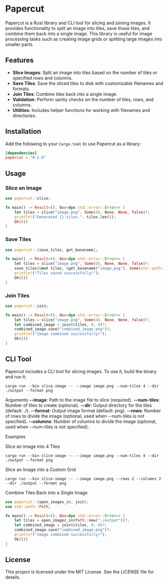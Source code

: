 # Papercut

Papercut is a Rust library and CLI tool for slicing and joining images. It provides functionality to split an image into tiles, save those tiles, and combine them back into a single image. This library is useful for image processing tasks such as creating image grids or splitting large images into smaller parts.

## Features

- **Slice Images**: Split an image into tiles based on the number of tiles or specified rows and columns.
- **Save Tiles**: Save the sliced tiles to disk with customizable filenames and formats.
- **Join Tiles**: Combine tiles back into a single image.
- **Validation**: Perform sanity checks on the number of tiles, rows, and columns.
- **Utilities**: Includes helper functions for working with filenames and directories.

## Installation

Add the following to your `Cargo.toml` to use Papercut as a library:

```toml
[dependencies]
papercut = "0.1.0"
```

## Usage

### Slice an Image

```rust
use papercut::slice;

fn main() -> Result<(), Box<dyn std::error::Error>> {
    let tiles = slice("image.png", Some(4), None, None, false)?;
    println!("Generated {} tiles.", tiles.len());
    Ok(())
}
```

### Save Tiles

```rust
use papercut::{save_tiles, get_basename};

fn main() -> Result<(), Box<dyn std::error::Error>> {
    let tiles = slice("image.png", Some(4), None, None, false)?;
    save_tiles(&mut tiles, &get_basename("image.png"), Some(std::path::Path::new("./output")), "png")?;
    println!("Tiles saved successfully!");
    Ok(())
}
```

### Join Tiles

```rust
use papercut::join;

fn main() -> Result<(), Box<dyn std::error::Error>> {
    let tiles = slice("image.png", Some(4), None, None, false)?;
    let combined_image = join(&tiles, 0, 0)?;
    combined_image.save("combined_image.png")?;
    println!("Image combined successfully!");
    Ok(())
}
```

## CLI Tool
Papercut includes a CLI tool for slicing images. To use it, build the binary and run it:

```
cargo run --bin slice-image -- --image image.png --num-tiles 4 --dir ./output --format png
```

Arguments
**--image**: Path to the image file to slice (required).
**--num-tiles**: Number of tiles to create (optional).
**--dir**: Output directory for the tiles (default: ./).
**--format**: Output image format (default: png).
**--rows**: Number of rows to divide the image (optional, used when --num-tiles is not specified).
**--columns**: Number of columns to divide the image (optional, used when --num-tiles is not specified).

Examples

Slice an Image into 4 Tiles
```shell
cargo run --bin slice-image -- --image image.png --num-tiles 4 --dir ./output --format png
```

Slice an Image into a Custom Grid
```shell
cargo run --bin slice-image -- --image image.png --rows 2 --columns 2 --dir ./output --format png
```

Combine Tiles Back into a Single Image

```rust
use papercut::{open_images_in, join};
use std::path::Path;

fn main() -> Result<(), Box<dyn std::error::Error>> {
    let tiles = open_images_in(Path::new("./output"))?;
    let combined_image = join(&tiles, 0, 0)?;
    combined_image.save("combined_image.png")?;
    println!("Image combined successfully!");
    Ok(())
}
```


## License
This project is licensed under the MIT License. See the LICENSE file for details.
